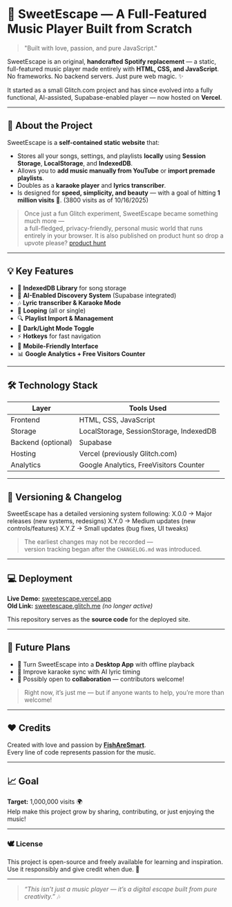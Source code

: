 # 🎵 SweetEscape — A Full-Featured Music Player Built from Scratch

> "Built with love, passion, and pure JavaScript."

SweetEscape is an original, **handcrafted Spotify replacement** — a static, full-featured music player made entirely with **HTML, CSS, and JavaScript**.  
No frameworks. No backend servers. Just pure web magic. ✨  

It started as a small Glitch.com project and has since evolved into a fully functional, AI-assisted, Supabase-enabled player — now hosted on **Vercel**.

---

## 🚀 About the Project

SweetEscape is a **self-contained static website** that:
- Stores all your songs, settings, and playlists **locally** using **Session Storage**, **LocalStorage**, and **IndexedDB**.
- Allows you to **add music manually from YouTube** or **import premade playlists**.
- Doubles as a **karaoke player** and **lyrics transcriber**.
- Is designed for **speed, simplicity, and beauty** — with a goal of hitting **1 million visits** 🎯. (3800 visits as of 10/16/2025)

> Once just a fun Glitch experiment, SweetEscape became something much more —  
> a full-fledged, privacy-friendly, personal music world that runs entirely in your browser.
> It is also published on product hunt so drop a upvote please? [product hunt](https://www.producthunt.com/products/music-player-website-ultimate)

---

## 💡 Key Features

- 💾 **IndexedDB Library** for song storage  
- 🧠 **AI-Enabled Discovery System** (Supabase integrated)
- 🎶 **Lyric transcriber & Karaoke Mode**
- 🔁 **Looping** (all or single)
- 🔍 **Playlist Import & Management**
- 🎨 **Dark/Light Mode Toggle**
- ⚡ **Hotkeys** for fast navigation
- 📱 **Mobile-Friendly Interface**
- 📊 **Google Analytics + Free Visitors Counter**

---

## 🛠️ Technology Stack

| Layer | Tools Used |
|-------|-------------|
| Frontend | HTML, CSS, JavaScript |
| Storage | LocalStorage, SessionStorage, IndexedDB |
| Backend (optional) | Supabase |
| Hosting | Vercel (previously Glitch.com) |
| Analytics | Google Analytics, FreeVisitors Counter |

---
## 🧭 Versioning & Changelog

SweetEscape has a detailed versioning system following:
X.0.0 → Major releases (new systems, redesigns)
X.Y.0 → Medium updates (new controls/features)
X.Y.Z → Small updates (bug fixes, UI tweaks)




> The earliest changes may not be recorded —  
> version tracking began after the `CHANGELOG.md` was introduced.

---

## 💻 Deployment

**Live Demo:** [sweetescape.vercel.app](https://sweetescape.vercel.app)  
**Old Link:** [sweetescape.glitch.me](https://sweetescape.glitch.me) *(no longer active)*

This repository serves as the **source code** for the deployed site.

---

## 🌟 Future Plans

- 💽 Turn SweetEscape into a **Desktop App** with offline playback  
- 🎤 Improve karaoke sync with AI lyric timing  
- 🤝 Possibly open to **collaboration** — contributors welcome!  

> Right now, it’s just me — but if anyone wants to help, you’re more than welcome!

---

## ❤️ Credits

Created with love and passion by **[FishAreSmart](https://github.com/fish-aimf)**.  
Every line of code represents passion for the music.

---

## 📈 Goal

**Target:** 1,000,000 visits 🌍  
Help make this project grow by sharing, contributing, or just enjoying the music!

---

### 🕊️ License

This project is open-source and freely available for learning and inspiration.  
Use it responsibly and give credit when due. 💖

---

> *“This isn’t just a music player — it’s a digital escape built from pure creativity.”* 🎶

